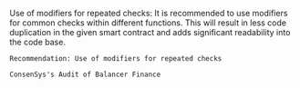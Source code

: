 Use of modifiers for repeated checks: It is recommended to use modifiers for common checks within different functions. This will result in less code duplication in the given smart contract and adds significant readability into the code base.

    Recommendation: Use of modifiers for repeated checks

    ConsenSys's Audit of Balancer Finance